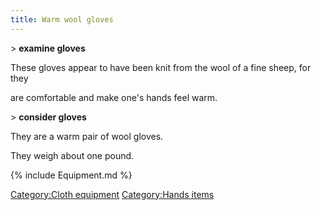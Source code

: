 ```yaml
---
title: Warm wool gloves
---
```


\> **examine gloves**

These gloves appear to have been knit from the wool of a fine sheep, for
they

are comfortable and make one's hands feel warm.

\> **consider gloves**

They are a warm pair of wool gloves.

They weigh about one pound.

{% include Equipment.md %}

[Category:Cloth equipment](Category:Cloth_equipment "wikilink")
[Category:Hands items](Category:Hands_items "wikilink")